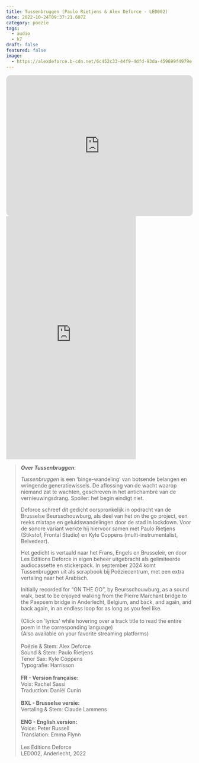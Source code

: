 ```yaml
---
title: Tussenbruggen (Paulo Rietjens & Alex Deforce - LED002)
date: 2022-10-24T09:37:21.607Z
category: poezie
tags:
  - audio
  - k7
draft: false
featured: false
image:
  - https://alexdeforce.b-cdn.net/6c452c33-44f9-4dfd-93da-459699f4979e.jpeg
---
```

<iframe style="border-radius:12px" src="https://open.spotify.com/embed/album/0YPewVDL6Oqoazww3hH6XG?utm_source=generator" width="100%" height="380" frameBorder="0" allowfullscreen="" allow="autoplay; clipboard-write; encrypted-media; fullscreen; picture-in-picture" loading="lazy"></iframe>

<iframe style="border: 0; width: 350px; height: 655px;" src="https://bandcamp.com/EmbeddedPlayer/album=358540064/size=large/bgcol=ffffff/linkcol=333333/package=3974311881/transparent=true/" seamless><a href="https://alexdeforce.bandcamp.com/album/tussenbruggen">Tussenbruggen by Alex Deforce &amp; Paulo Rietjens</a></iframe>

> ***Over Tussenbruggen***:
>
> *Tussenbruggen* is een ‘binge-wandeling’ van botsende belangen en wringende generatiewissels. De aflossing van de wacht waarop niémand zat te wachten, geschreven in het antichambre van de vernieuwingsdrang. Spoiler: het begin eindigt niet.
>
> Deforce schreef dit gedicht oorspronkelijk in opdracht van de Brusselse Beursschouwburg, als deel van het on the go  project, een reeks mixtape en geluidswandelingen door de stad in lockdown. Voor de sonore variant werkte hij hiervoor samen met Paulo Rietjens (Stikstof, Frontal Studio) en Kyle Coppens (multi-instrumentalist, Belvedear). 
>
> Het gedicht is vertaald naar het Frans, Engels en Brusseleir, en door Les Editions Deforce in eigen beheer uitgebracht als gelimiteerde audiocassette en stickerpack. In september 2024 komt Tussenbruggen uit als scrapbook bij Poëziecentrum, met een extra vertaling naar het Arabisch.
>
> Initially recorded for “ON THE GO”, by Beursschouwburg, as a sound walk, best to be enjoyed walking from the Pierre Marchant bridge to the Paepsem bridge in Anderlecht, Belgium, and back, and again, and back again, in an endless loop for as long as you feel like.\
> \
> (Click on 'lyrics' while hovering over a track title to read the entire poem in the corresponding language)\
> (Also available on your favorite streaming platforms)\
> \
> Poëzie & Stem: Alex Deforce\
> Sound & Stem: Paulo Rietjens\
> Tenor Sax: Kyle Coppens\
> Typografie: Harrisson\
> \
> **FR - Version française:**\
> Voix: Rachel Sassi\
> Traduction: Daniël Cunin\
> \
> **BXL - Brusselse versie:**\
> Vertaling & Stem: Claude Lammens\
> \
> **ENG - English version:**\
> Voice: Peter Russell\
> Translation: Emma Flynn\
> \
> Les Editions Deforce\
> LED002, Anderlecht, 2022
